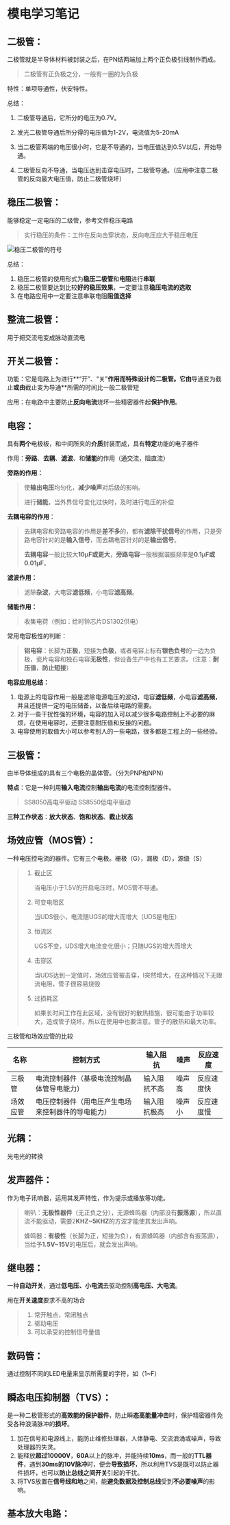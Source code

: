 # 模电学习笔记

## 二极管：

二极管就是半导体材料被封装之后，在PN结两端加上两个正负极引线制作而成。

> 二极管有正负极之分，一般有一圈的为负极

特性：单项导通性，伏安特性。

总结：

1. 二极管导通后，它所分的电压为0.7V。

2. 发光二极管导通后所分得的电压值为1-2V，电流值为5-20mA

3. 当二极管两端的电压很小时，它是不导通的，当电压值达到0.5V以后，开始导通。

4. 二极管反向不导通，当电压达到击穿电压时，二极管导通。（应用中注意二极管的反向最大电压值，防止二极管烧坏）

## 稳压二极管：

能够稳定一定电压的二级管，参考文件稳压电路

> 实行稳压的条件：工作在反向击穿状态，反向电压应大于稳压电压

![稳压二极管的符号](https://ss2.bdstatic.com/70cFvnSh_Q1YnxGkpoWK1HF6hhy/it/u=4250686940,416704618&fm=26&gp=0.jpg)

总结：

1. 稳压二极管的使用形式为**稳压二极管**和**电阻**进行**串联**
2. 稳压二极管要达到比较**好的稳压效果**，一定要注意**稳压电流的选取**
3. 在电路应用中一定要注意串联电阻**阻值选择**

## 整流二极管：

用于把交流电变成脉动直流电

## 开关二极管：

功能：它是电路上为进行**“开”、“关”**作用而特殊设计的二极管。它由**导通变为截止**或由**截止变为导通**所需的时间比一般二极管短

应用：在电路中主要防止**反向电流**烧坏一些精密器件起**保护作用**。

## 电容：

具有**两个**电极板，和中间所夹的**介质**封装而成，具有**特定**功能的电子器件

作用：**旁路**、**去耦**、**滤波**、和**储能**的作用（通交流，阻直流）

**旁路的作用：**

> 使**输出电压**均匀化，**减少噪声**对后级的影响。
>
> 进行**储能**，当外界信号变化过快时，及时进行电压的补偿

**去耦电容的作用**：

> 去耦电容和旁路电容的作用是**差不多**的，都有**滤除干扰信号**的作用，只是旁路电容针对的是**输入信号**，而去耦电容针对的是**输出信号**。
>
> **去耦电容**一般比较大**10μF或更大**，**旁路电容**一般根据谐振频率是**0.1μF或0.01μF**。

**滤波作用：**

> 滤除**杂波**，大电容**滤低频**，小电容**滤高频**。

**储能作用：**

> 收集电荷（例如：给时钟芯片DS1302供电）

常用电容极性的判断：

> **铝电容**：长脚为**正极**，短接为**负极**，或者电容上标有**银色负号**的一边为负极，瓷片电容和独石电容**无极性**，但设备生产中也有工艺要求。（注意：**耐压值**，**防止短接**）

**电容应用总结：**

1. 电源上的电容作用一般是滤除电源电压的波动，电容**滤低频**，小电容**滤高频**，并且还提供一定的电压储备，以备后续电路的需要。
2. 对于一些干扰性强的环境，电容的加入可以减少很多电路控制上不必要的麻烦，在使用电容时，还要注意耐压值和反接的问题。
3. 电容使用的取值大小可以参考别人的一些电路，很多都是工程上的一些经验。

## 三极管：

由半导体组成的具有三个电极的晶体管。（分为PNP和NPN）

**特点**：它是一种利用**输入电流**控制**输出电流**的电流控制型器件。

> SS8050高电平驱动
> SS8550低电平驱动

**三种工作状态**：**放大状态**、**饱和状态**、**截止状态**



## 场效应管（MOS管）：

一种电压控电流的器件。它有三个电极。栅极（G），漏极（D），源级（S）

> 1. 截止区
>
>    当电压小于1.5V的开启电压时，MOS管不导通。
>
> 2. 可变电阻区
>
>    当UDS很小，电流随UGS的增大而增大（UDS是电压）
>
> 3. 恒流区
>
>    UGS不变，UDS增大电流变化很小；只随UGS的增大而增大
>
> 4. 击穿区
>
>    当UDS达到一定值时，场效应管被击穿，I突然增大，在这种情况下无限流电阻，管子很容易烧毁
>
> 5. 过损耗区
>
>    如果长时间工作在此区域，没有很好的散热措施，很可能由于功率较大，造成管子烧坏。所以在使用中也要注意。管子的散热和最大功率。

三极管和场效应管的比较

| 名称     | 控制方式                                           | 输入阻抗     | 噪声   | 反应速度   |
| -------- | -------------------------------------------------- | ------------ | ------ | ---------- |
| 三极管   | 电流控制器件（基极电流控制晶体管导电能力）         | 输入阻抗不高 | 噪声高 | 反应速度快 |
| 场效应管 | 电压控制器件（用电压产生电场来控制器件的导电能力） | 输入阻抗极高 | 噪声小 | 反应速度慢 |

## 光耦：

光电光的转换

## 发声器件：

作为电子讯响器，运用其发声特性，作为提示或播放等功能。

> 喇叭：**无极性器件**（无正负之分），无源蜂鸣器（内部没有**振荡源**），所以直流不能驱动，需要2**KHZ~5KHZ**的方波才能使其发出声响。
>
> 蜂鸣器：**有极性**（长脚为正，短接为负），有源蜂鸣器（内部含有振荡源），当给予**1.5V~15V**的电压后，就会发出声响。

## 继电器：

一种**自动开关**，通过**低电压、小电流**去驱动控制**高电压、大电流**。

用在**开关速度**要求不高的场合

> 1. 常开触点，常闭触点
> 2. 驱动电压
> 3. 可以承受的控制信号量值

## 数码管：

通过控制不同的LED电量来显示所需要的字符，如（1~F）

## 瞬态电压抑制器（TVS）：

是一种二极管形式的**高效能的保护器件**，防止瞬**态高能量冲击**时，保护精密器件免受各种浪涌脉冲的**损坏**。

1. 加在信号和电源线上，能防止维修处理器，人体静电、交流浪涌或噪声，导致处理器的失灵。
2. 能释放**超过10000V**，**60A**以上的脉冲，并能持续**10ms**，而一般的**TTL器件**，遇到**30ms的10V脉冲**时，便会**导致损坏**，所以利用TVS是既可以防止器件损坏，也可以**防止总线之间开关**引起的干扰。
3. 将TVS放置在**信号线和地**之间，能**避免数据及控制总线**受到**不必要噪声**的影响。

## 基本放大电路：



